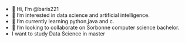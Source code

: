 - 👋 Hi, I’m @baris221
- 👀 I’m interested in data science and artificial intelligence.
- 🌱 I’m currently learning python,java and c.
- 💞️ I’m looking to collaborate on Sorbonne computer science bachelor.
- I want to study Data Science in master

<!---
baris221/baris221 is a ✨ special ✨ repository because its `README.md` (this file) appears on your GitHub profile.
You can click the Preview link to take a look at your changes.
--->
